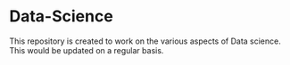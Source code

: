 # Data-Science
This repository is created to work on the various aspects of Data science. This would be updated on a regular basis.
